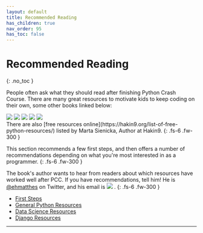 ```yaml
---
layout: default
title: Recommended Reading
has_children: true
nav_order: 95
has_toc: false
---
```


# Recommended Reading
{: .no_toc }

People often ask what they should read after finishing Python Crash Course. There are many great resources to motivate kids to keep coding on their
own, some other books linked below:

<div id="grid-col"><span class="cell"> <a href="https://www.amazon.ca/gp/product/1593279663/ref=as_li_tl?ie=UTF8&camp=15121&creative=330641&creativeASIN=1593279663&linkCode=as2&tag=mavaddat-20&linkId=545f2a15b1110189ac7af872de2d7552"><img src="{{ '.\assets\images\py_beyond_basic_stuff.png' | relative_url }}"/></a> </span><span class="cell"> <a href="https://www.amazon.ca/gp/product/1465473610/ref=as_li_tl?ie=UTF8&camp=15121&creative=330641&creativeASIN=1465473610&linkCode=as2&tag=mavaddat-20&linkId=2ec62908f0786c21bc987009fe1c6b07"><img src="{{ '.\assets\images\py_coding_games.png' | relative_url }}"/></a> </span><span class="cell"> <a href="https://www.amazon.ca/gp/product/1631595814/ref=as_li_tl?ie=UTF8&camp=15121&creative=330641&creativeASIN=1631595814&linkCode=as2&tag=mavaddat-20&linkId=17702430795a318b8790d026e05392ab"><img src="{{ '.\assets\images\py_creative.png' | relative_url }}"/></a> </span><span class="cell"> <a href="https://www.amazon.ca/gp/product/1593277954/ref=as_li_tl?ie=UTF8&camp=15121&creative=330641&creativeASIN=1593277954&linkCode=as2&tag=mavaddat-20&linkId=2918d5d26331b43404b67f221d5c060b"><img src="{{ '.\assets\images\py_invent_own_games.png' | relative_url }}"/></a> </span><span class="cell"> <a href="https://www.amazon.ca/gp/product/1718500629/ref=as_li_tl?ie=UTF8&camp=15121&creative=330641&creativeASIN=1718500629&linkCode=as2&tag=mavaddat-20&linkId=c93118914697722df99b3bb760b6bb04"><img src="{{ '.\assets\images\py_real_world.png' | relative_url }}"/> </a> </span></div>
There are also [free resources
online](https://hakin9.org/list-of-free-python-resources/) listed by Marta Sienicka, Author at Hakin9.
{: .fs-6 .fw-300 }

This section recommends a few first steps, and then offers a number of recommendations depending on what you're most interested in as a programmer.
{: .fs-6 .fw-300 }

The book's author wants to hear from readers about which resources have worked well after PCC. If you have recommendations, tell him! He is [@ehmatthes](https://twitter.com/ehmatthes) on Twitter, and his email is <a href="javascript:location='mailto:\u0065\u0068\u006d\u0061\u0074\u0074\u0068\u0065\u0073\u0040\u0067\u006d\u0061\u0069\u006c\u002e\u0063\u006f\u006d';void 0"><img src="{{ '/assets/images/ematthes.svg' | relative_url  }}"/></a> .
{: .fs-6 .fw-300 }

- [First Steps](../first_steps/)
- [General Python Resources](../general_python/)
- [Data Science Resources](../data_science/)
- [Django Resources](../django/)

---


